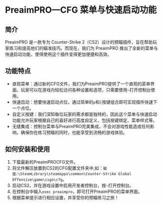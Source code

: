 # PreaimPRO—CFG 菜单与快速启动功能
## 简介
PreaimPRO 是一款专为 Counter-Strike 2（CS2）设计的预瞄插件，旨在帮助玩家练习和提高他们的瞄准技巧。而现在，我们为 PreaimPRO 推出了全新的菜单与快速启动功能，使得使用这个插件变得更加便捷和高效。

## 功能特点
* 直观菜单：通过新的CFG文件，我们为PreaimPRO提供了一个直观的菜单界面。玩家可以在游戏内轻松访问各种设置和选项，只需要使用`~`打开控制台使用。
* 快速启动：想要快速启动点位，通过简单的`p`和`[`按键组合即可实现插件快速下一个点位。
* 自定义按键：我们深知每位玩家的需求都是独特的，因此这个菜单与快速启动功能允许玩家根据自己的喜好进行高度自定义，包括按键绑定、菜单样式等。
* 无缝集成：控制台菜单与PreaimPRO完美集成，不会对游戏性能造成任何影响，确保你在练习预瞄的同时，也能享受到流畅的游戏体验。
## 如何安装和使用
1. 下载最新的PreaimPROCFG文件。
2. 将文件解压放置到CS2的CFG配置文件夹中,如：`磁盘:\SteamLibrary\steamapps\common\Counter-Strike Global Offensive\game\csgo\cfg`。
3. 启动CS2，并在游戏设置中启用开发者控制台，按`~`打开控制台。
4. 在控制台中输入`exec preaimpro`，即可打开PreaimPRO的菜单界面。
5. 根据菜单提示进行相应设置，并享受你的预瞄练习之旅！
